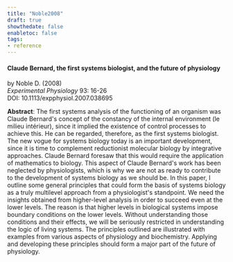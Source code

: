 ```yaml
---
title: "Noble2008"
draft: true
showthedate: false
enabletoc: false
tags:
- reference
---
```


#### **Claude Bernard, the first systems biologist, and the future of physiology**     
by Noble D. (2008)         
*Experimental Physiology* 93: 16-26       
DOI: 10.1113/expphysiol.2007.038695     

**Abstract**:  The first systems analysis of the functioning of an organism was Claude Bernard's concept of the constancy of the internal environment (le milieu intérieur), since it implied the existence of control processes to achieve this. He can be regarded, therefore, as the first systems biologist. The new vogue for systems biology today is an important development, since it is time to complement reductionist molecular biology by integrative approaches. Claude Bernard foresaw that this would require the application of mathematics to biology. This aspect of Claude Bernard's work has been neglected by physiologists, which is why we are not as ready to contribute to the development of systems biology as we should be. In this paper, I outline some general principles that could form the basis of systems biology as a truly multilevel approach from a physiologist's standpoint. We need the insights obtained from higher-level analysis in order to succeed even at the lower levels. The reason is that higher levels in biological systems impose boundary conditions on the lower levels. Without understanding those conditions and their effects, we will be seriously restricted in understanding the logic of living systems. The principles outlined are illustrated with examples from various aspects of physiology and biochemistry. Applying and developing these principles should form a major part of the future of physiology.


